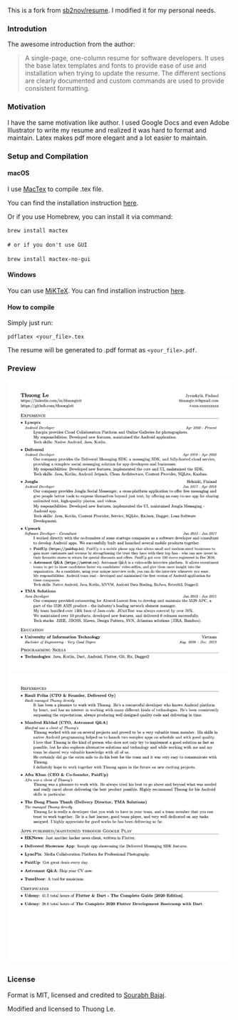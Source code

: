This is a fork from [sb2nov/resume](https://github.com/sb2nov/resume). I modified it for my personal needs.

### Introdution

The awesome introduction from the author:

> A single-page, one-column resume for software developers. It uses the base latex templates and fonts to provide ease of use and installation when trying to update the resume. The different sections are clearly documented and custom commands are used to provide consistent formatting.

### Motivation

I have the same motivation like author. I used Google Docs and even Adobe Illustrator to write my resume and realized it was hard to format and maintain. Latex makes pdf more elegant and a lot easier to maintain. 

### Setup and Compilation

#### macOS

I use [MacTex](https://www.tug.org/mactex/) to compile .tex file.

You can find the installation instruction [here](https://www.tug.org/mactex/mactex-download.html).

Or if you use Homebrew, you can install it via command:

```unix
brew install mactex

# or if you don't use GUI

brew install mactex-no-gui
```

#### Windows

You can use [MiKTeX](https://miktex.org/). You can find installion instruction [here](https://miktex.org/download/).

#### How to compile

Simply just run:

```unix
pdflatex <your_file>.tex
```

The resume will be generated to .pdf format as `<your_file>.pdf`.

### Preview

![cv preview page 1](preview/page_1.png)
![cv preview page 2](preview/page_2.png)

### License
Format is MIT, licensed and credited to [Sourabh Bajaj](https://github.com/sb2nov).

Modified and licensed to Thuong Le.
